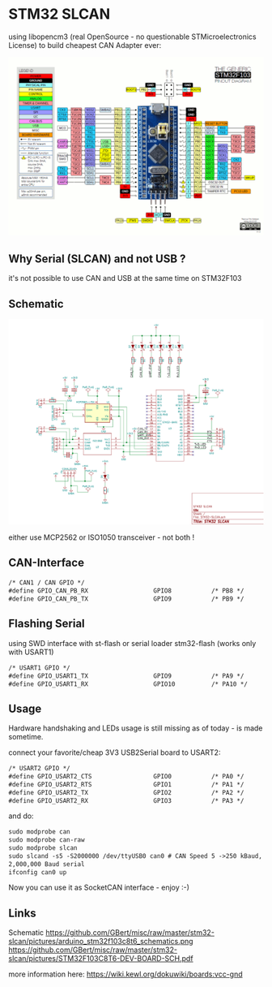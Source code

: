 STM32 SLCAN
===========

using libopencm3 (real OpenSource - no questionable STMicroelectronics License) to build cheapest CAN Adapter ever:

![STM32F103C8T6 microcontroller development board](./pictures/stm32f103c8t6_dev_pinout.gif)

Why Serial (SLCAN) and not USB ?
--------------------------------
it's not possible to use CAN and USB at the same time on STM32F103

Schematic
---------
![Cheapest CAN Interface ever](https://github.com/GBert/misc/raw/master/stm32-slcan/pictures/stm32-slcan.png)

either use MCP2562 or ISO1050 transceiver - not both !

CAN-Interface
-------------
```
/* CAN1 / CAN GPIO */
#define GPIO_CAN_PB_RX                  GPIO8           /* PB8 */
#define GPIO_CAN_PB_TX                  GPIO9           /* PB9 */
```

Flashing Serial
---------------
using SWD interface with st-flash or serial loader stm32-flash (works only with USART1)

```
/* USART1 GPIO */
#define GPIO_USART1_TX                  GPIO9           /* PA9 */
#define GPIO_USART1_RX                  GPIO10          /* PA10 */
```

Usage
-----
Hardware handshaking and LEDs usage is still missing as of today - is made sometime.

connect your favorite/cheap 3V3 USB2Serial board to USART2:
```
/* USART2 GPIO */
#define GPIO_USART2_CTS                 GPIO0           /* PA0 */
#define GPIO_USART2_RTS                 GPIO1           /* PA1 */
#define GPIO_USART2_TX                  GPIO2           /* PA2 */
#define GPIO_USART2_RX                  GPIO3           /* PA3 */
```
and do:
```
sudo modprobe can
sudo modprobe can-raw
sudo modprobe slcan
sudo slcand -s5 -S2000000 /dev/ttyUSB0 can0 # CAN Speed 5 ->250 kBaud, 2,000,000 Baud serial
ifconfig can0 up
```
Now you can use it as SocketCAN interface - enjoy :-)

Links
-----
Schematic https://github.com/GBert/misc/raw/master/stm32-slcan/pictures/arduino_stm32f103c8t6_schematics.png
https://github.com/GBert/misc/raw/master/stm32-slcan/pictures/STM32F103C8T6-DEV-BOARD-SCH.pdf

more information here: https://wiki.kewl.org/dokuwiki/boards:vcc-gnd

